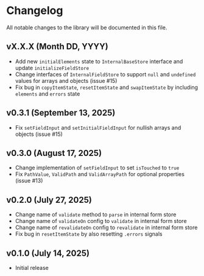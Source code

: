 # Changelog

All notable changes to the library will be documented in this file.

## vX.X.X (Month DD, YYYY)

- Add new `initialElements` state to `InternalBaseStore` interface and update `initializeFieldStore`
- Change interfaces of `InternalFieldStore` to support `null` and `undefined` values for arrays and objects (issue #15)
- Fix bug in `copyItemState`, `resetItemState` and `swapItemState` by including `elements` and `errors` state

## v0.3.1 (September 13, 2025)

- Fix `setFieldInput` and `setInitialFieldInput` for nullish arrays and objects (issue #15)

## v0.3.0 (August 17, 2025)

- Change implementation of `setFieldInput` to set `isTouched` to `true`
- Fix `PathValue`, `ValidPath` and `ValidArrayPath` for optional properties (issue #13)

## v0.2.0 (July 27, 2025)

- Change name of `validate` method to `parse` in internal form store
- Change name of `validateOn` config to `validate` in internal form store
- Change name of `revalidateOn` config to `revalidate` in internal form store
- Fix bug in `resetItemState` by also resetting `.errors` signals

## v0.1.0 (July 14, 2025)

- Initial release
